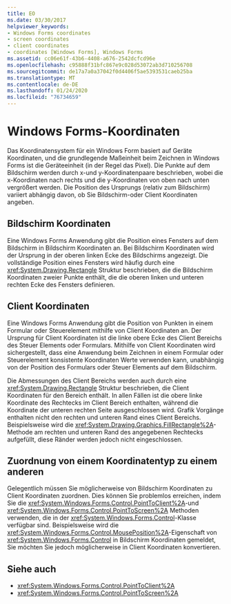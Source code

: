 ```yaml
---
title: EO
ms.date: 03/30/2017
helpviewer_keywords:
- Windows Forms coordinates
- screen coordinates
- client coordinates
- coordinates [Windows Forms], Windows Forms
ms.assetid: cc06e61f-43b6-4408-a676-2542dcfcd96e
ms.openlocfilehash: c95888f31bfc867e9c028d53072ab3d710256708
ms.sourcegitcommit: de17a7a0a37042f0d4406f5ae5393531caeb25ba
ms.translationtype: MT
ms.contentlocale: de-DE
ms.lasthandoff: 01/24/2020
ms.locfileid: "76734659"
---
```

# <a name="windows-forms-coordinates"></a>Windows Forms-Koordinaten
Das Koordinatensystem für ein Windows Form basiert auf Geräte Koordinaten, und die grundlegende Maßeinheit beim Zeichnen in Windows Forms ist die Geräteeinheit (in der Regel das Pixel). Die Punkte auf dem Bildschirm werden durch x-und y-Koordinatenpaare beschrieben, wobei die x-Koordinaten nach rechts und die y-Koordinaten von oben nach unten vergrößert werden. Die Position des Ursprungs (relativ zum Bildschirm) variiert abhängig davon, ob Sie Bildschirm-oder Client Koordinaten angeben.  
  
## <a name="screen-coordinates"></a>Bildschirm Koordinaten  
 Eine Windows Forms Anwendung gibt die Position eines Fensters auf dem Bildschirm in Bildschirm Koordinaten an. Bei Bildschirm Koordinaten wird der Ursprung in der oberen linken Ecke des Bildschirms angezeigt. Die vollständige Position eines Fensters wird häufig durch eine <xref:System.Drawing.Rectangle> Struktur beschrieben, die die Bildschirm Koordinaten zweier Punkte enthält, die die oberen linken und unteren rechten Ecke des Fensters definieren.  
  
## <a name="client-coordinates"></a>Client Koordinaten  
 Eine Windows Forms Anwendung gibt die Position von Punkten in einem Formular oder Steuerelement mithilfe von Client Koordinaten an. Der Ursprung für Client Koordinaten ist die linke obere Ecke des Client Bereichs des Steuer Elements oder Formulars. Mithilfe von Client Koordinaten wird sichergestellt, dass eine Anwendung beim Zeichnen in einem Formular oder Steuerelement konsistente Koordinaten Werte verwenden kann, unabhängig von der Position des Formulars oder Steuer Elements auf dem Bildschirm.  
  
 Die Abmessungen des Client Bereichs werden auch durch eine <xref:System.Drawing.Rectangle> Struktur beschrieben, die Client Koordinaten für den Bereich enthält. In allen Fällen ist die obere linke Koordinate des Rechtecks im Client Bereich enthalten, während die Koordinate der unteren rechten Seite ausgeschlossen wird. Grafik Vorgänge enthalten nicht den rechten und unteren Rand eines Client Bereichs. Beispielsweise wird die <xref:System.Drawing.Graphics.FillRectangle%2A>-Methode am rechten und unteren Rand des angegebenen Rechtecks aufgefüllt, diese Ränder werden jedoch nicht eingeschlossen.  
  
## <a name="mapping-from-one-type-of-coordinate-to-another"></a>Zuordnung von einem Koordinatentyp zu einem anderen  
 Gelegentlich müssen Sie möglicherweise von Bildschirm Koordinaten zu Client Koordinaten zuordnen. Dies können Sie problemlos erreichen, indem Sie die <xref:System.Windows.Forms.Control.PointToClient%2A>-und <xref:System.Windows.Forms.Control.PointToScreen%2A> Methoden verwenden, die in der <xref:System.Windows.Forms.Control>-Klasse verfügbar sind. Beispielsweise wird die <xref:System.Windows.Forms.Control.MousePosition%2A>-Eigenschaft von <xref:System.Windows.Forms.Control> in Bildschirm Koordinaten gemeldet, Sie möchten Sie jedoch möglicherweise in Client Koordinaten konvertieren.  
  
## <a name="see-also"></a>Siehe auch

- <xref:System.Windows.Forms.Control.PointToClient%2A>
- <xref:System.Windows.Forms.Control.PointToScreen%2A>
